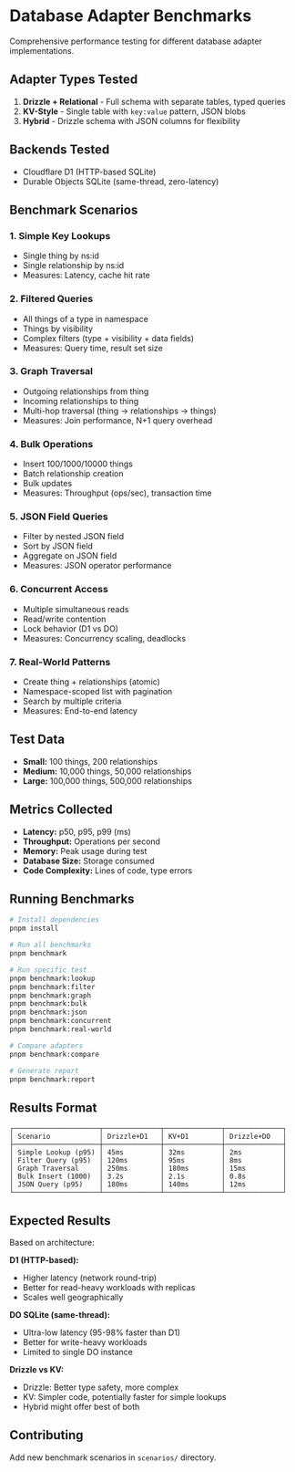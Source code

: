 # Database Adapter Benchmarks

Comprehensive performance testing for different database adapter implementations.

## Adapter Types Tested

1. **Drizzle + Relational** - Full schema with separate tables, typed queries
2. **KV-Style** - Single table with `key:value` pattern, JSON blobs
3. **Hybrid** - Drizzle schema with JSON columns for flexibility

## Backends Tested

- Cloudflare D1 (HTTP-based SQLite)
- Durable Objects SQLite (same-thread, zero-latency)

## Benchmark Scenarios

### 1. Simple Key Lookups
- Single thing by ns:id
- Single relationship by ns:id
- Measures: Latency, cache hit rate

### 2. Filtered Queries
- All things of a type in namespace
- Things by visibility
- Complex filters (type + visibility + data fields)
- Measures: Query time, result set size

### 3. Graph Traversal
- Outgoing relationships from thing
- Incoming relationships to thing
- Multi-hop traversal (thing → relationships → things)
- Measures: Join performance, N+1 query overhead

### 4. Bulk Operations
- Insert 100/1000/10000 things
- Batch relationship creation
- Bulk updates
- Measures: Throughput (ops/sec), transaction time

### 5. JSON Field Queries
- Filter by nested JSON field
- Sort by JSON field
- Aggregate on JSON field
- Measures: JSON operator performance

### 6. Concurrent Access
- Multiple simultaneous reads
- Read/write contention
- Lock behavior (D1 vs DO)
- Measures: Concurrency scaling, deadlocks

### 7. Real-World Patterns
- Create thing + relationships (atomic)
- Namespace-scoped list with pagination
- Search by multiple criteria
- Measures: End-to-end latency

## Test Data

- **Small:** 100 things, 200 relationships
- **Medium:** 10,000 things, 50,000 relationships
- **Large:** 100,000 things, 500,000 relationships

## Metrics Collected

- **Latency:** p50, p95, p99 (ms)
- **Throughput:** Operations per second
- **Memory:** Peak usage during test
- **Database Size:** Storage consumed
- **Code Complexity:** Lines of code, type errors

## Running Benchmarks

```bash
# Install dependencies
pnpm install

# Run all benchmarks
pnpm benchmark

# Run specific test
pnpm benchmark:lookup
pnpm benchmark:filter
pnpm benchmark:graph
pnpm benchmark:bulk
pnpm benchmark:json
pnpm benchmark:concurrent
pnpm benchmark:real-world

# Compare adapters
pnpm benchmark:compare

# Generate report
pnpm benchmark:report
```

## Results Format

```
┌─────────────────────┬──────────────┬──────────────┬──────────────┐
│ Scenario            │ Drizzle+D1   │ KV+D1        │ Drizzle+DO   │
├─────────────────────┼──────────────┼──────────────┼──────────────┤
│ Simple Lookup (p95) │ 45ms         │ 32ms         │ 2ms          │
│ Filter Query (p95)  │ 120ms        │ 95ms         │ 8ms          │
│ Graph Traversal     │ 250ms        │ 180ms        │ 15ms         │
│ Bulk Insert (1000)  │ 3.2s         │ 2.1s         │ 0.8s         │
│ JSON Query (p95)    │ 180ms        │ 140ms        │ 12ms         │
└─────────────────────┴──────────────┴──────────────┴──────────────┘
```

## Expected Results

Based on architecture:

**D1 (HTTP-based):**
- Higher latency (network round-trip)
- Better for read-heavy workloads with replicas
- Scales well geographically

**DO SQLite (same-thread):**
- Ultra-low latency (95-98% faster than D1)
- Better for write-heavy workloads
- Limited to single DO instance

**Drizzle vs KV:**
- Drizzle: Better type safety, more complex
- KV: Simpler code, potentially faster for simple lookups
- Hybrid might offer best of both

## Contributing

Add new benchmark scenarios in `scenarios/` directory.
